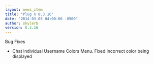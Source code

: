 ```yaml
---
layout: news_item
title: "Plug X 0.3.16"
date: "2014-03-03 04:00:00 -0500"
author: skylerb
version: 0.3.16
---
```


Bug Fixes

- Chat Individual Username Colors Menu. Fixed incorrect color being displayed